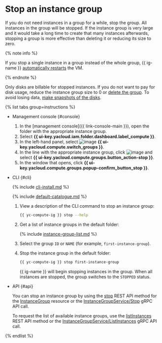 # Stop an instance group

If you do not need instances in a group for a while, stop the group. All instances in the group will be stopped. If the instance group is very large and it would take a long time to create that many instances afterwards, stopping a group is more effective than deleting it or reducing its size to zero.

{% note info %}

If you stop a single instance in a group instead of the whole group, {{ ig-name }} [automatically restarts](../../concepts/instance-groups/autohealing.md) the VM.

{% endnote %}

Only disks are billable for stopped instances. If you do not want to pay for disk usage, reduce the instance group size to 0 or [delete the group](delete.md). To avoid losing data, [make snapshots of the disks](../disk-control/create-snapshot.md).

{% list tabs group=instructions %}

- Management console {#console}

   1. In the [management console]({{ link-console-main }}), open the folder with the appropriate instance group.
   1. Select **{{ ui-key.yacloud.iam.folder.dashboard.label_compute }}**.
   1. In the left-hand panel, select ![image](../../../_assets/console-icons/layers-3-diagonal.svg) **{{ ui-key.yacloud.compute.switch_groups }}**.
   1. In the line with the appropriate instance group, click ![image](../../../_assets/console-icons/ellipsis.svg) and select **{{ ui-key.yacloud.compute.groups.button_action-stop }}**.
   1. In the window that opens, click **{{ ui-key.yacloud.compute.groups.popup-confirm_button_stop }}**.

- CLI {#cli}

   {% include [cli-install.md](../../../_includes/cli-install.md) %}

   {% include [default-catalogue.md](../../../_includes/default-catalogue.md) %}

   1. View a description of the CLI command to stop an instance group:

      ```bash
      {{ yc-compute-ig }} stop --help
      ```

   1. Get a list of instance groups in the default folder:

      {% include [instance-group-list.md](../../../_includes/instance-groups/instance-group-list.md) %}

   1. Select the group `ID` or `NAME` (for example, `first-instance-group`).
   1. Stop the instance group in the default folder:

      ```bash
      {{ yc-compute-ig }} stop first-instance-group
      ```

      {{ ig-name }} will begin stopping instances in the group. When all instances are stopped, the group switches to the `STOPPED` status.

- API {#api}

   You can stop an instance group by using the [stop](../../instancegroup/api-ref/InstanceGroup/stop.md) REST API method for the [InstanceGroup](../../instancegroup/api-ref/InstanceGroup/index.md) resource or the [InstanceGroupService/Stop](../../instancegroup/api-ref/grpc/InstanceGroup/stop.md) gRPC API call.

   To request the list of available instance groups, use the [listInstances](../../instancegroup/api-ref/InstanceGroup/listInstances.md) REST API method or the [InstanceGroupService/ListInstances](../../instancegroup/api-ref/grpc/InstanceGroup/listInstances.md) gRPC API call.

{% endlist %}